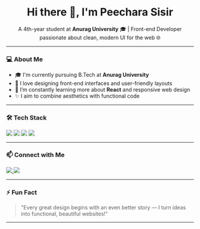 <h1 align="center">Hi there 👋, I'm Peechara Sisir</h1>

<p align="center">A 4th-year student at <strong>Anurag University</strong> 🎓 | Front-end Developer passionate about clean, modern UI for the web 🌐</p>

---

### 💻 About Me

- 🎓 I'm currently pursuing B.Tech at **Anurag University**
- 🎯 I love designing front-end interfaces and user-friendly layouts
- 🌱 I’m constantly learning more about **React** and responsive web design
- ✨ I aim to combine aesthetics with functional code

---

### 🛠️ Tech Stack

<p align="left">
  <img src="https://img.shields.io/badge/HTML5-E34F26?style=flat-square&logo=html5&logoColor=white"/>
  <img src="https://img.shields.io/badge/CSS3-1572B6?style=flat-square&logo=css3&logoColor=white"/>
  <img src="https://img.shields.io/badge/JavaScript-F7DF1E?style=flat-square&logo=javascript&logoColor=black"/>
  <img src="https://img.shields.io/badge/React-20232A?style=flat-square&logo=react&logoColor=61DAFB"/>
</p>

---

### 📫 Connect with Me

<p>
  <a href="https://www.instagram.com/peechara.sisir/" target="_blank">
    <img src="https://img.shields.io/badge/Instagram-E4405F?style=for-the-badge&logo=instagram&logoColor=white" />
  </a>
  <a href="https://www.linkedin.com/in/sisir-peechara-82b67a263/" target="_blank">
    <img src="https://img.shields.io/badge/LinkedIn-0077B5?style=for-the-badge&logo=linkedin&logoColor=white" />
  </a>
</p>

---

### ⚡ Fun Fact

> "Every great design begins with an even better story — I turn ideas into functional, beautiful websites!"

---

<!-- GitHub Stats (Optional) -->
<!--
### 📊 GitHub Stats
![Sisir's GitHub stats](https://github-readme-stats.vercel.app/api?username=sisirpeechara&show_icons=true&theme=radical)
-->
